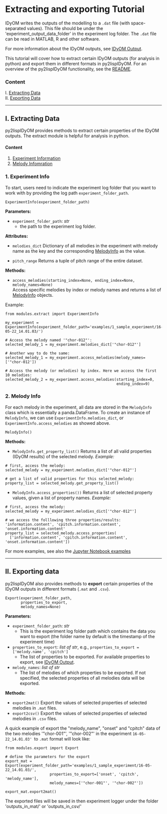 # Extracting and exporting Tutorial

IDyOM writes the outputs of the modelling to a `.dat` file (with space-separated values). This file should be under
the 'experiment_output_data_folder' in the experiment log folder. The `.dat` file can be read in MATLAB, R and other
software.

For more information about the IDyOM outputs, see [IDyOM Output](https://github.com/mtpearce/idyom/wiki/IDyOM-Output).

This tutorial will cover how to extract certain IDyOM outputs (for analysis in python) and export them in different
formats in py2lispIDyOM. For an overview of the py2lispIDyOM functionality, see the [README](README.md).

### Content

I. [Extracting Data](#i-extracting-data)
<br>
II. [Exporting Data](#ii-exporting-data)

----

## I. Extracting Data

py2lispIDyOM provides methods to extract certain properties of the IDyOM outputs. The extract module is helpful for
analysis in python.

#### Content <br>

1. [Experiment Information](#1-experiment-info)
2. [Melody Infomration](#2-melody-info)

### 1. Experiment Info

To start, users need to indicate the experiment log folder that you want to work with by providing the log
path `experiment_folder_path`.

```python3
ExperimentInfo(experiment_folder_path)
```

**Parameters:**

- `experiment_folder_path`: _str_
  - the path to the experiment log folder.

**Attributes:**

- `melodies_dict`  Dictionary of all melodies in the experiment with melody name as the key and the
  corresponding [MelodyInfo](#2-melody-info) as the value.

- `pitch_range`  Returns a tuple of pitch range of the entire dataset.

**Methods:**

- `access_melodies(starting_index=None, ending_index=None, melody_names=None)`  
  Access specific melodies by index or melody names and returns a list of [MelodyInfo](#2-melody-info) objects.

Example:

```python3
from modules.extract import ExperimentInfo

my_experiment = ExperimentInfo(experiment_folder_path='examples/1_sample_experiment/16-05-22_14.01.03/')

# Access the melody named '"chor-012"':
selected_melody_1 = my_experiment.melodies_dict['"chor-012"']

# Another way to do the same:
selected_melody_1 = my_experiment.access_melodies(melody_names=['"chor-012'])

# Access the melody (or melodies) by index. Here we access the first 10 melodies:
selected_melody_2 = my_experiment.access_melodies(starting_index=0,
                                                  ending_index=9)

```

### 2. Melody Info

For each melody in the experiment, all data are stored in the `MelodyInfo` class which is essentially a panda.DataFrame.
To create an instance of `MelodyInfo`, we can use `ExperimentInfo.melodies_dict`, or `ExperimentInfo.access_melodies` as
showed above.

```python3
MelodyInfo()
```

**Methods:**

- `MelodyInfo.get_property_list()`  Returns a list of all valid properties (IDyOM results) of the selected melody.
  _Example:_

```python3
# first, access the melody:
selected_melody = my_experiment.melodies_dict['"chor-012"']

# get a list of valid properties for this selected_melody:
property_list = selected_melody.get_property_list()
```

- `MelodyInfo.access_properties())`  Returns a list of selected property values, given a list of property names.
  _Example:_

```python3
# first, access the melody:
selected_melody = my_experiment.melodies_dict['"chor-012"']

# we access the folllowing three properties/results: 'information.content', 'cpitch.information.content', 'onset.information.content' 
property_list = selected_melody.access_properties(
  ['information.content', 'cpitch.information.content', 'onset.information.content'])
```

For more examples, see also the [Jupyter Notebook examples](examples/1_sample_experiment/2_extract_data.ipynb)


---

## II. Exporting data

py2lispIDyOM also provides methods to **export** certain properties of the IDyOM outputs in different formats (`.mat`
and `.csv`).

```python3
Export(experiment_folder_path,
       properties_to_export,
       melody_names=None)
```

**Parameters:**

- `experiment_folder_path`: _str_
  - This is the experiment log folder path which contains the data you want to export (the folder name by default is the
    timestamp of the experiment time)
- `properties_to_export`: _list of str_, e.g., `properties_to_export = ['melody.name', 'cpitch']`
  - The list of properties to be exported. For available properties to export,
    see [IDyOM Output](https://github.com/mtpearce/idyom/wiki/IDyOM-Output).
- `melody_names`: _list of str_
  - The list of melodies of which properties to be exported. If not specified, the selected properties of all melodies
    data will be exported.

**Methods:**

- `export2mat()`  Export the values of selected properties of selected melodies in `.mat` files.
- `export2csv()`  Export the values of selected properties of selected melodies in `.csv` files.

A quick example of export the "melody_name", "onset" and "cpitch" data of the two melodies
'"chor-001"', '"chor-002"' in the experiment `16-05-22_14.01.03' `to `.mat` format will look like:

```python3
from modules.export import Export

# define the parameters for the export
export_mat = Export(experiment_folder_path='examples/1_sample_experiment/16-05-22_14.01.03/',
                    properties_to_export=['onset', 'cpitch', 'melody_name'],
                    melody_names=['"chor-001"', '"chor-002"'])

export_mat.export2mat()
```

The exported files will be saved in then experiment logger under the folder 'outputs_in_mat/' or 'outputs_in_csv/'








